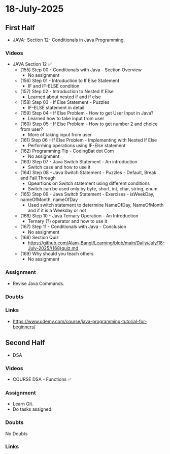 # 18-July-2025

## First Half

- JAVA- Section 12- Conditionals in Java Programming. 

### Videos

- JAVA Section 12 ✅
    - (155) Step 00 - Conditionals with Java - Section Overview 
        - No assignment
    - (156) Step 01 - Introduction to If Else Statement
        - IF and IF-ELSE condition
    - (157) Step 02 - Introduction to Nested If Else
        - Learned about nested if and if else
    - (158) Step 03 - If Else Statement - Puzzles
        - IF-ELSE statement in detail
    - (159) Step 04 - If Else Problem - How to get User Input in Java?
        - Learned how to take input from user
    - (160) Step 05 - If Else Problem - How to get number 2 and choice from user?
        - More of taking input from user
    - (161) Step 06 - If Else Problem - Implementing with Nested If Else
        - Performing operations using IF-Else statement
    - (162) Programming Tip - CodingBat dot Com
        - No assignment
    - (163) Step 07 - Java Switch Statement - An introduction
        - Switch case and how to use it
    - (164) Step 08 - Java Switch Statement - Puzzles - Default, Break and Fall Through
        - Opeartions on Switch statement using different conditions
        - Switch can be used only by byte, short, int, char, string, enum
    - (165) Step 09 - Java Switch Statement - Exercises - isWeekDay, nameOfMonth, nameOfDay
        - Used switch statement to determine NameOfDay, NameOfMonth and if it is a Weekday or not
    - (166) Step 10 - Java Ternary Operation - An Introduction
        - Ternary (?) operator and how to use it
    - (167) Step 11 - Conditionals with Java - Conclusion
        - No assignment
    - (168) Section Quiz
        - https://github.com/Alam-Bangi/Learning/blob/main/Daily/July/18-July-2025/(168)quiz.md
    - (169) Why should you teach others
        - No assignment

### Assignment

- Revise Java Commands.

### Doubts

### Links

- https://www.udemy.com/course/java-programming-tutorial-for-beginners/

## Second Half

- DSA  

### Videos

- COURSE DSA - Functions ✅

### Assignment

- Learn Git.
- Do tasks assigned.

### Doubts

No Doubts

### Links

